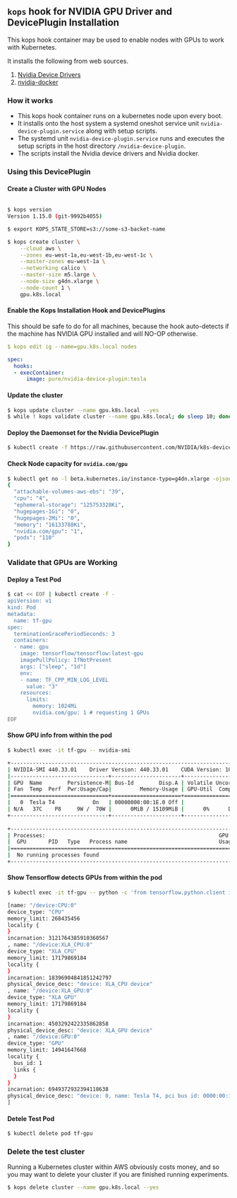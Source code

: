 ## `kops` hook for NVIDIA GPU Driver and DevicePlugin Installation

This kops hook container may be used to enable nodes with GPUs to work with Kubernetes.

It installs the following from web sources.

1. [Nvidia Device Drivers](http://www.nvidia.com/Download/index.aspx)
2. [nvidia-docker](https://github.com/NVIDIA/nvidia-docker)

### How it works

* This kops hook container runs on a kubernetes node upon every boot.
* It installs onto the host system a systemd oneshot service unit `nvidia-device-plugin.service` along with setup scripts.
* The systemd unit `nvidia-device-plugin.service` runs and executes the setup scripts in the host directory `/nvidia-device-plugin`.
* The scripts install the Nvidia device drivers and Nvidia docker.

### Using this DevicePlugin

#### Create a Cluster with GPU Nodes

```bash

$ kops version
Version 1.15.0 (git-9992b4055)

$ export KOPS_STATE_STORE=s3://some-s3-backet-name

$ kops create cluster \
    --cloud aws \
    --zones eu-west-1a,eu-west-1b,eu-west-1c \
    --master-zones eu-west-1a \
    --networking calico \
    --master-size m5.large \
    --node-size g4dn.xlarge \
    --node-count 1 \
    gpu.k8s.local

```

#### Enable the Kops Installation Hook and DevicePlugins

This should be safe to do for all machines, because the hook auto-detects if the machine has NVIDIA GPU installed and will NO-OP otherwise.

```yaml
$ kops edit ig --name=gpu.k8s.local nodes

spec:
  hooks:
  - execContainer:
      image: pure/nvidia-device-plugin:tesla
```


#### Update the cluster

```bash
$ kops update cluster --name gpu.k8s.local --yes
$ while ! kops validate cluster --name gpu.k8s.local; do sleep 10; done

```

#### Deploy the Daemonset for the Nvidia DevicePlugin

```bash
$ kubectl create -f https://raw.githubusercontent.com/NVIDIA/k8s-device-plugin/1.0.0-beta4/nvidia-device-plugin.yml
```

#### Check Node capacity for `nvidia.com/gpu`

```bash
$ kubectl get no -l beta.kubernetes.io/instance-type=g4dn.xlarge -ojson | jq '.items[].status.capacity'
{
  "attachable-volumes-aws-ebs": "39",
  "cpu": "4",
  "ephemeral-storage": "125753328Ki",
  "hugepages-1Gi": "0",
  "hugepages-2Mi": "0",
  "memory": "16133788Ki",
  "nvidia.com/gpu": "1",
  "pods": "110"
}

```

### Validate that GPUs are Working

#### Deploy a Test Pod

```bash
$ cat << EOF | kubectl create -f -
apiVersion: v1
kind: Pod
metadata:
  name: tf-gpu
spec:
  terminationGracePeriodSeconds: 3
  containers:
  - name: gpu
    image: tensorflow/tensorflow:latest-gpu
    imagePullPolicy: IfNotPresent
    args: ["sleep", "1d"]
    env:
    - name: TF_CPP_MIN_LOG_LEVEL
      value: "3"
    resources:
      limits:
        memory: 1024Mi
        nvidia.com/gpu: 1 # requesting 1 GPUs
EOF
```

#### Show GPU info from within the pod

```bash
$ kubectl exec -it tf-gpu -- nvidia-smi

+-----------------------------------------------------------------------------+
| NVIDIA-SMI 440.33.01    Driver Version: 440.33.01    CUDA Version: 10.2     |
|-------------------------------+----------------------+----------------------+
| GPU  Name        Persistence-M| Bus-Id        Disp.A | Volatile Uncorr. ECC |
| Fan  Temp  Perf  Pwr:Usage/Cap|         Memory-Usage | GPU-Util  Compute M. |
|===============================+======================+======================|
|   0  Tesla T4            On   | 00000000:00:1E.0 Off |                    0 |
| N/A   37C    P8     9W /  70W |      0MiB / 15109MiB |      0%      Default |
+-------------------------------+----------------------+----------------------+
                                                                               
+-----------------------------------------------------------------------------+
| Processes:                                                       GPU Memory |
|  GPU       PID   Type   Process name                             Usage      |
|=============================================================================|
|  No running processes found                                                 |
+-----------------------------------------------------------------------------+

```

####  Show Tensorflow detects GPUs from within the pod

```bash
$ kubectl exec -it tf-gpu -- python -c 'from tensorflow.python.client import device_lib; print(device_lib.list_local_devices())'

[name: "/device:CPU:0"
device_type: "CPU"
memory_limit: 268435456
locality {
}
incarnation: 3121764385910360567
, name: "/device:XLA_CPU:0"
device_type: "XLA_CPU"
memory_limit: 17179869184
locality {
}
incarnation: 18396904841851242797
physical_device_desc: "device: XLA_CPU device"
, name: "/device:XLA_GPU:0"
device_type: "XLA_GPU"
memory_limit: 17179869184
locality {
}
incarnation: 4503292422335862858
physical_device_desc: "device: XLA_GPU device"
, name: "/device:GPU:0"
device_type: "GPU"
memory_limit: 14941647668
locality {
  bus_id: 1
  links {
  }
}
incarnation: 6949372932394118638
physical_device_desc: "device: 0, name: Tesla T4, pci bus id: 0000:00:1e.0, compute capability: 7.5"
]

```

#### Detele Test Pod

```bash
$ kubectl delete pod tf-gpu

```

### Delete the test cluster

Running a Kubernetes cluster within AWS obviously costs money, and so you may want to delete your cluster if you are finished running experiments.

```bash
$ kops delete cluster --name gpu.k8s.local --yes
```

